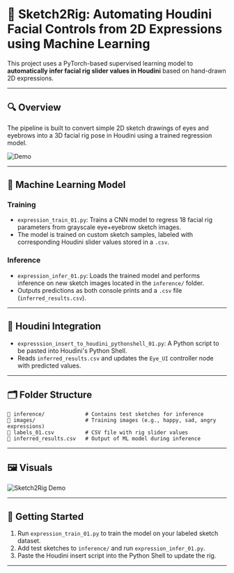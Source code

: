 
# 🎨 Sketch2Rig: Automating Houdini Facial Controls from 2D Expressions using Machine Learning

This project uses a PyTorch-based supervised learning model to **automatically infer facial rig slider values in Houdini** based on hand-drawn 2D expressions.

---

## 🔍 Overview

The pipeline is built to convert simple 2D sketch drawings of eyes and eyebrows into a 3D facial rig pose in Houdini using a trained regression model.

![Demo](Sketch2RigML_06-20-2025.gif)

---

## 🧠 Machine Learning Model

### Training
- `expression_train_01.py`: Trains a CNN model to regress 18 facial rig parameters from grayscale eye+eyebrow sketch images.
- The model is trained on custom sketch samples, labeled with corresponding Houdini slider values stored in a `.csv`.

### Inference
- `expression_infer_01.py`: Loads the trained model and performs inference on new sketch images located in the `inference/` folder.
- Outputs predictions as both console prints and a `.csv` file (`inferred_results.csv`).

---

## 📎 Houdini Integration

- `expresssion_insert_to_houdini_pythonshell_01.py`: A Python script to be pasted into Houdini's Python Shell.
- Reads `inferred_results.csv` and updates the `Eye_UI` controller node with predicted values.

---

## 🗂 Folder Structure

```
📁 inference/             # Contains test sketches for inference
📁 images/                # Training images (e.g., happy, sad, angry expressions)
📄 labels_01.csv          # CSV file with rig slider values
📄 inferred_results.csv   # Output of ML model during inference
```

---

## 🖼️ Visuals

![Sketch2Rig Demo](Documentation/Sketch2RigML_06-27-2025.gif)

---

## 🚀 Getting Started

1. Run `expression_train_01.py` to train the model on your labeled sketch dataset.
2. Add test sketches to `inference/` and run `expression_infer_01.py`.
3. Paste the Houdini insert script into the Python Shell to update the rig.

---
